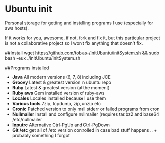 # Ubuntu init

Personal storage for getting and installing programs I use (especially for
aws hosts).

If it works for you, awesome, if not, fork and fix it, but this
particular project is not a collaborative project so I won't fix anything
that doesn't fix.

##Install
wget https://github.com/tobias-/initUbuntu/initSystem.sh && sudo bash -eux ./initUbuntu/initSystem.sh

##Programs installed
* **Java** All modern versions (6, 7, 8) including JCE
* **Groovy** Latest & greatest version in ubuntu repo
* **Ruby** Latest & greatest version (at the moment)
* **Ruby aws** Gem installed version of ruby-aws
* **Locales** Locales installed because I use them
* **Various tools** 7zip, tcpdump, zip, unzip etc
* **Cronic** Patched version to only mail stderr or failed programs from cron
* **Nullmailer** Install and configure nullmailer (requires tar.bz2 and base64 /etc/nullmailer
* **Inputrc** Alternative Ctrl-PgUp and Ctrl-PgDown
* **Git /etc** get all of /etc version controlled in case bad stuff happens
.. + probably something I forgot
